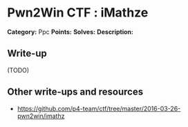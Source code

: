 # Pwn2Win CTF : iMathze

**Category:** Ppc
**Points:** 
**Solves:** 
**Description:**



## Write-up

(TODO)

## Other write-ups and resources

* https://github.com/p4-team/ctf/tree/master/2016-03-26-pwn2win/imathz
